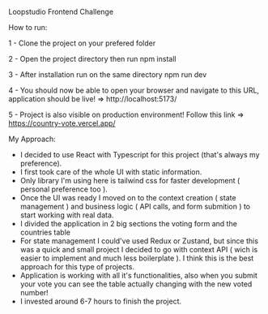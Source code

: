 Loopstudio Frontend Challenge

How to run:

1 - Clone the project on your prefered folder

2 - Open the project directory then run npm install

3 - After installation run on the same directory npm run dev

4 - You should now be able to open your browser and navigate to this URL, application should be live! => http://localhost:5173/

5 - Project is also visible on production environment! Follow this link => https://country-vote.vercel.app/

My Approach:

-   I decided to use React with Typescript for this project (that's always my preference).
-   I first took care of the whole UI with static information.
-   Only library I'm using here is tailwind css for faster development ( personal preference too ).
-   Once the UI was ready I moved on to the context creation ( state management ) and business logic ( API calls, and form submition ) to start working with real data.
-   I divided the application in 2 big sections the voting form and the countries table
-   For state management I could've used Redux or Zustand, but since this was a quick and small project I decided to go with context API ( wich is easier to implement and much less boilerplate ). I think this is the best approach for this type of projects.
-   Application is working with all it's functionalities, also when you submit your vote you can see the table actually changing with the new voted number!
-   I invested around 6-7 hours to finish the project.
